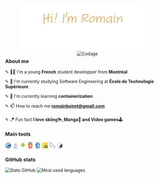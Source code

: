 <div align="center"><a href="https://romainboiret.github.io/My_web_site.html/"><img width="auto" alt="banner" src="https://github.com/RomainBoiret/RomainBoiret/blob/main/hi_im_romain.png?raw=true"></a></div>
<img align="right" alt="Codage" width="270" src="https://i.pinimg.com/564x/7f/98/ff/7f98ffc142c2594f3d56ca22591e9259.jpg">

### About me

✎ 🙋‍♂️ I'm a young **French** student developper from **Montréal**

✎ 🎒 I'm currently studying Software Engineering at **École de Technologie Supérieure**

✎ 🌱 I'm currently learning **containerization**

✎ 📫 How to reach me **romainboiret@gmail.com**

✎ 🪁 Fun fact **I love skiing⛷️, Manga🍜 and Video games🕹️**

### Main tools

<code><img height="20" alt="c" src="https://raw.githubusercontent.com/devicons/devicon/master/icons/c/c-original.svg"></code>
<code><img height="20" alt="java" src="https://raw.githubusercontent.com/devicons/devicon/master/icons/java/java-original.svg"></code>
<code><img height="20" alt="android" src="https://raw.githubusercontent.com/devicons/devicon/master/icons/android/android-original-wordmark.svg"></code>
<code><img height="20" alt="html5" src="https://raw.githubusercontent.com/devicons/devicon/master/icons/html5/html5-original-wordmark.svg"></code>
<code><img height="20" alt="css3" src="https://raw.githubusercontent.com/devicons/devicon/master/icons/css3/css3-original-wordmark.svg"></code>
<code><img height="20" alt="javascript" src="https://raw.githubusercontent.com/devicons/devicon/master/icons/javascript/javascript-original.svg"></code>
<code><img height="20" alt="mysql" src="https://raw.githubusercontent.com/devicons/devicon/6910f0503efdd315c8f9b858234310c06e04d9c0/icons/mysql/mysql-original.svg"></code>
<code><img height="20" alt="bash" src="https://github.com/devicons/devicon/blob/master/icons/bash/bash-original.svg"></code>
<!-- <a href="https://www.cprogramming.com/" target="_blank" rel="noreferrer"><img src="https://raw.githubusercontent.com/devicons/devicon/master/icons/c/c-original.svg" alt="c" width="40" height="40"/></a>
<a href="https://www.python.org" target="_blank" rel="noreferrer"><img src="https://raw.githubusercontent.com/devicons/devicon/master/icons/python/python-original.svg" alt="python" width="40" height="40"/></a>
<a href="https://www.java.com" target="_blank" rel="noreferrer"><img src="https://raw.githubusercontent.com/devicons/devicon/master/icons/java/java-original.svg" alt="java" width="40" height="40"/></a>
<a href="https://developer.android.com" target="_blank" rel="noreferrer"> <img src="https://raw.githubusercontent.com/devicons/devicon/master/icons/android/android-original-wordmark.svg" alt="android" width="40" height="40"/></a>
<a href="https://www.docker.com/" target="_blank" rel="noreferrer"> <img src="https://raw.githubusercontent.com/devicons/devicon/master/icons/docker/docker-original-wordmark.svg" alt="docker" width="40" height="40"/></a>
<a href="https://www.linux.org/" target="_blank" rel="noreferrer"> <img src="https://raw.githubusercontent.com/devicons/devicon/master/icons/linux/linux-original.svg" alt="linux" width="40" height="40"/></a>
<a href="https://computersystemsbook.com/4th-edition/pep8/" target="_blank" rel="noreferrer"><img src=https://computersystemsbook.com/wp-content/uploads/2015/12/pep8icon.png" alt="pep8" width="40" height="40"/></a>
<a href="https://www.w3.org/html/" target="_blank" rel="noreferrer"><img src="https://raw.githubusercontent.com/devicons/devicon/master/icons/html5/html5-original-wordmark.svg" alt="html5" width="40" height="40"/></a>
<a href="https://www.w3schools.com/css/" target="_blank" rel="noreferrer"><img src="https://raw.githubusercontent.com/devicons/devicon/master/icons/css3/css3-original-wordmark.svg" alt="css3" width="40" height="40"/></a>
<a href="https://developer.mozilla.org/en-US/docs/Web/JavaScript" target="_blank" rel="noreferrer"><img src="https://raw.githubusercontent.com/devicons/devicon/master/icons/javascript/javascript-original.svg" alt="javascript" width="40" height="40"/></a>
<a href="https://www.php.net" target="_blank" rel="noreferrer"> <img src="https://raw.githubusercontent.com/devicons/devicon/master/icons/php/php-original.svg" alt="php" width="40" height="40"/></a>
<a href="https://postman.com" target="_blank" rel="noreferrer"> <img src="https://www.vectorlogo.zone/logos/getpostman/getpostman-icon.svg" alt="postman" width="40" height="40"/></a>
<a href="https://www.mysql.com/" target="_blank" rel="noreferrer"> <img src="https://raw.githubusercontent.com/devicons/devicon/master/icons/mysql/mysql-original-wordmark.svg" alt="mysql" width="40" height="40"/> </a> -->
</p>

### GitHub stats

![Stats GitHub](https://github-readme-stats.vercel.app/api?username=romainboiret&hide=issues&show_icons=true&theme=github_dark_dimmed)
![Most used languages](https://github-readme-stats.vercel.app/api/top-langs/?username=romainboiret&layout=compact&theme=github_dark_dimmed)
